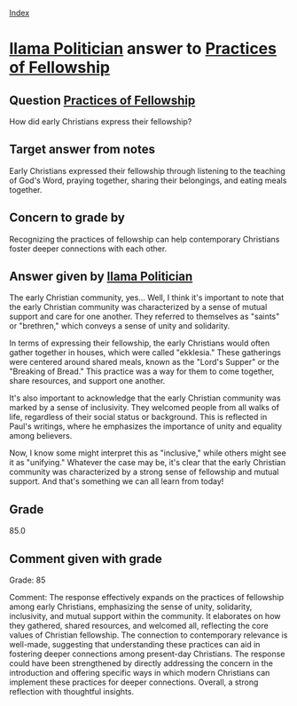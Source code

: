 
[Index](../../index.md)
# [llama Politician](../../answering_models/llama_Politician.md) answer to [Practices of Fellowship](../../questions/Practices_of_Fellowship.md)

## Question [Practices of Fellowship](../../questions/Practices_of_Fellowship.md)
How did early Christians express their fellowship?

## Target answer from notes
Early Christians expressed their fellowship through listening to the teaching of God's Word, praying together, sharing their belongings, and eating meals together.

## Concern to grade by
Recognizing the practices of fellowship can help contemporary Christians foster deeper connections with each other.

## Answer given by [llama Politician](../../answering_models/llama_Politician.md)
The early Christian community, yes... Well, I think it's important to note that the early Christian community was characterized by a sense of mutual support and care for one another. They referred to themselves as "saints" or "brethren," which conveys a sense of unity and solidarity.

In terms of expressing their fellowship, the early Christians would often gather together in houses, which were called "ekklesia." These gatherings were centered around shared meals, known as the "Lord's Supper" or the "Breaking of Bread." This practice was a way for them to come together, share resources, and support one another.

It's also important to acknowledge that the early Christian community was marked by a sense of inclusivity. They welcomed people from all walks of life, regardless of their social status or background. This is reflected in Paul's writings, where he emphasizes the importance of unity and equality among believers.

Now, I know some might interpret this as "inclusive," while others might see it as "unifying." Whatever the case may be, it's clear that the early Christian community was characterized by a strong sense of fellowship and mutual support. And that's something we can all learn from today!

## Grade
85.0

## Comment given with grade
Grade: 85

Comment: The response effectively expands on the practices of fellowship among early Christians, emphasizing the sense of unity, solidarity, inclusivity, and mutual support within the community. It elaborates on how they gathered, shared resources, and welcomed all, reflecting the core values of Christian fellowship. The connection to contemporary relevance is well-made, suggesting that understanding these practices can aid in fostering deeper connections among present-day Christians. The response could have been strengthened by directly addressing the concern in the introduction and offering specific ways in which modern Christians can implement these practices for deeper connections. Overall, a strong reflection with thoughtful insights.
